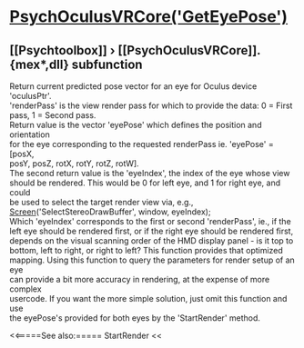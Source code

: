# [PsychOculusVRCore('GetEyePose')](PsychOculusVRCore-GetEyePose) 
## [[Psychtoolbox]] &#8250; [[PsychOculusVRCore]].{mex*,dll} subfunction


Return current predicted pose vector for an eye for Oculus device 'oculusPtr'.  
'renderPass' is the view render pass for which to provide the data: 0 = First  
pass, 1 = Second pass.  
Return value is the vector 'eyePose' which defines the position and orientation  
for the eye corresponding to the requested renderPass ie. 'eyePose' = [posX,  
posY, posZ, rotX, rotY, rotZ, rotW].  
The second return value is the 'eyeIndex', the index of the eye whose view  
should be rendered. This would be 0 for left eye, and 1 for right eye, and could  
be used to select the target render view via, e.g.,  
[Screen](Screen)('SelectStereoDrawBuffer', window, eyeIndex);  
Which 'eyeIndex' corresponds to the first or second 'renderPass', ie., if the  
left eye should be rendered first, or if the right eye should be rendered first,  
depends on the visual scanning order of the HMD display panel - is it top to  
bottom, left to right, or right to left? This function provides that optimized  
mapping. Using this function to query the parameters for render setup of an eye  
can provide a bit more accuracy in rendering, at the expense of more complex  
usercode. If you want the more simple solution, just omit this function and use  
the eyePose's provided for both eyes by the 'StartRender' method.  
  


<<=====See also:=====
StartRender
<<